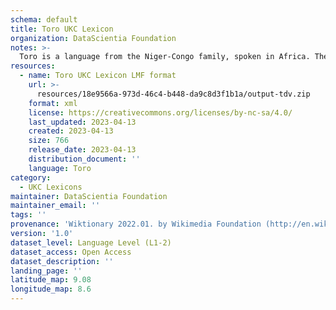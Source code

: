 ```yaml
---
schema: default
title: Toro UKC Lexicon
organization: DataScientia Foundation
notes: >-
  Toro is a language from the Niger-Congo family, spoken in Africa. The UKC Lexicon of Toro is represented as a lexico-semantic network. It consists of words, word senses, synsets, as well as sense-level and synset-level relationships.
resources:
  - name: Toro UKC Lexicon LMF format
    url: >-
      resources/18e9566a-973d-46c4-b448-da9c8d3f1b1a/output-tdv.zip
    format: xml
    license: https://creativecommons.org/licenses/by-nc-sa/4.0/
    last_updated: 2023-04-13
    created: 2023-04-13
    size: 766
    release_date: 2023-04-13
    distribution_document: ''
    language: Toro
category:
  - UKC Lexicons
maintainer: DataScientia Foundation
maintainer_email: ''
tags: ''
provenance: 'Wiktionary 2022.01. by Wikimedia Foundation (http://en.wiktionary.org); Princeton WordNet 2.1 by Princeton University (https://wordnet.princeton.edu)'
version: '1.0'
dataset_level: Language Level (L1-2)
dataset_access: Open Access
dataset_description: ''
landing_page: ''
latitude_map: 9.08
longitude_map: 8.6
---
```

